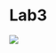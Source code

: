 # Lab3

![](https://user-images.githubusercontent.com/36276403/77205482-a1150180-6afd-11ea-9e6c-578c0085b90a.gif)
